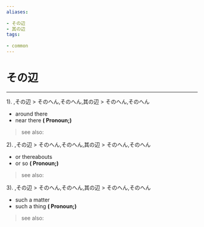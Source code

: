 ```yaml
---
aliases:
    
- その辺
- 其の辺
tags:
    
- common
---
```


# その辺
---
1).
,その辺 > そのへん,そのへん,其の辺 > そのへん,そのへん

- around there
- near there
**( Pronoun;)**
> see also: 
            
2).
,その辺 > そのへん,そのへん,其の辺 > そのへん,そのへん

- or thereabouts
- or so
**( Pronoun;)**
> see also: 
            
3).
,その辺 > そのへん,そのへん,其の辺 > そのへん,そのへん

- such a matter
- such a thing
**( Pronoun;)**
> see also: 
            